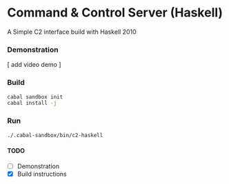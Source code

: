 # Command & Control Server (Haskell)
A Simple C2 interface build with Haskell 2010

### Demonstration
[ add video demo ]

### Build
```bash
cabal sandbox init
cabal install -j
```

### Run
```bash
./.cabal-sandbox/bin/c2-haskell
```

#### TODO
- [ ] Demonstration
- [x] Build instructions
